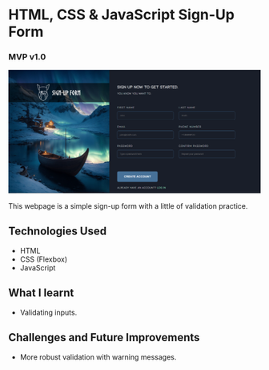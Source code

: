 # HTML, CSS & JavaScript Sign-Up Form
### MVP v1.0

![mvp1-preview](./mvpv1.png)

This webpage is a simple sign-up form with a little of validation practice.

## Technologies Used
- HTML
- CSS (Flexbox)
- JavaScript


## What I learnt
- Validating inputs.

## Challenges and Future Improvements
- More robust validation with warning messages.

